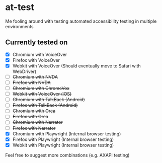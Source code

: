 # at-test

Me fooling around with testing automated accessibility testing in multiple environments

## Currently tested on

- [x] Chromium with VoiceOver
- [x] Firefox with VoiceOver
- [x] Webkit with VoiceOver (Should eventually move to Safari with WebDriver)
- [ ] ~~Chromium with NVDA~~ 
- [ ] ~~Firefox with NVDA~~ 
- [ ] ~~Chromium with ChromeVox~~ 
- [ ] ~~Webkit with VoiceOver (iOS)~~
- [ ] ~~Chromium with TalkBack (Android)~~ 
- [ ] ~~Firefox with TalkBack (Android)~~
- [ ] ~~Chromium with Orca~~
- [ ] ~~Firefox with Orca~~
- [ ] ~~Chromium with Narrator~~
- [ ] ~~Firefox with Narrator~~
- [x] Chromium with Playwright (Internal browser testing)
- [x] Firefox with Playwright (Internal browser testing)
- [x] Webkit with Playwright (Internal browser testing)

Feel free to suggest more combinations (e.g. AXAPI testing)
